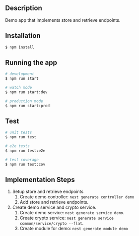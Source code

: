 ## Description

Demo app that implements store and retrieve endpoints.

## Installation

```bash
$ npm install
```

## Running the app

```bash
# development
$ npm run start

# watch mode
$ npm run start:dev

# production mode
$ npm run start:prod
```

## Test

```bash
# unit tests
$ npm run test

# e2e tests
$ npm run test:e2e

# test coverage
$ npm run test:cov
```
## Implementation Steps

1. Setup store and retrieve endpoints
   1. Create demo controller: `nest generate controller demo`
   2. Add store and retrieve endpoints.
2. Create demo service and crypto service.
   1. Create demo service: `nest generate service demo`.
   2. Create crypto service: `nest generate service common/service/crypto --flat`.
   3. Create module for demo: `nest generate module demo`
